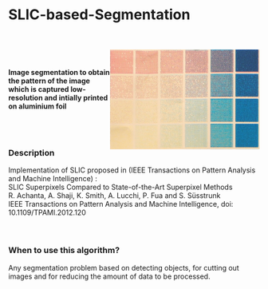 # SLIC-based-Segmentation
<br>
<br>

<img src=img2.jpg align="right" width = 300>
<br>

#### Image segmentation to obtain the pattern of the image which is captured low-resolution and intially printed on aluminium foil

<br>
<br>

### Description
Implementation of SLIC proposed in (IEEE Transactions on Pattern Analysis and Machine Intelligence) :<br>
SLIC Superpixels Compared to State-of-the-Art Superpixel Methods<br>
R. Achanta, A. Shaji, K. Smith, A. Lucchi, P. Fua and S. Süsstrunk<br>
IEEE Transactions on Pattern Analysis and Machine Intelligence,
doi: 10.1109/TPAMI.2012.120 <br>
<br>
<br>

### When to use this algorithm?
Any segmentation problem based on detecting objects, for cutting out images and for reducing the amount of data to be processed.<br>

<br>

<br>
<br>
